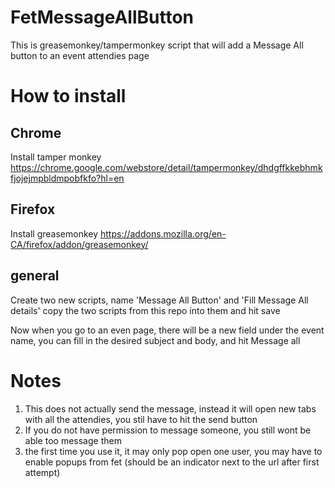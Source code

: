 # FetMessageAllButton
This is greasemonkey/tampermonkey script that will add a Message All button to an event attendies page

# How to install

## Chrome
Install tamper monkey https://chrome.google.com/webstore/detail/tampermonkey/dhdgffkkebhmkfjojejmpbldmpobfkfo?hl=en

## Firefox
Install greasemonkey https://addons.mozilla.org/en-CA/firefox/addon/greasemonkey/

## general
Create two new scripts, name 'Message All Button' and 'Fill Message All details' copy the two scripts from this repo into them and hit save

Now when you go to an even page, there will be a new field under the event name, you can fill in the desired subject and body, and hit Message all

# Notes
1. This does not actually send the message, instead it will open new tabs with all the attendies, you stil have to hit the send button
2. If you do not have permission to message someone, you still wont be able too message them
3. the first time you use it, it may only pop open one user, you may have to enable popups from fet (should be an indicator next to the url after first attempt)

